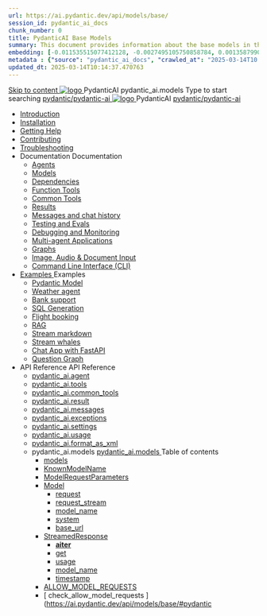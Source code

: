 ```yaml
---
url: https://ai.pydantic.dev/api/models/base/
session_id: pydantic_ai_docs
chunk_number: 0
title: PydanticAI Base Models
summary: This document provides information about the base models in the PydanticAI framework, including navigation links to installation, help, contributing, and troubleshooting sections, as well as specific documentation on agents and dependencies.
embedding: [-0.011535515077412128, -0.0027495105750858784, 0.001358799054287374, -0.016366055235266685, -0.009439370594918728, 0.01238203514367342, -0.04624955728650093, -0.0015838658437132835, -0.0013000129256397486, 0.013295739889144897, -0.005277313757687807, -0.088521808385849, -0.015237361192703247, -0.011407865211367607, -0.012570151127874851, -0.015895765274763107, -0.0064664725214242935, 0.021727347746491432, 0.017669426277279854, 0.04673328250646591, 0.05484912544488907, 0.014726761728525162, -0.016916964203119278, 0.009291565045714378, 0.011428020894527435, 0.006681461818516254, -0.01318824477493763, 0.03372643515467644, -0.015546407550573349, -0.04509399086236954, 0.02805609256029129, -0.02063896507024765, -0.046276431530714035, 0.0025597154162824154, 0.023662250488996506, -0.012482811696827412, -0.010715869255363941, 0.0017904570559039712, -0.004356890916824341, 0.020894264802336693, 0.015264234505593777, -0.04014923796057701, 0.040955446660518646, 0.031495921313762665, -0.07589119672775269, 0.013006848283112049, 0.013322613202035427, 0.011454894207417965, -0.005717369727790356, 0.0094192149117589, -0.05334420129656792, 0.02230513095855713, -0.04810383915901184, -0.005404963158071041, 0.020921139046549797, -0.0004942232626490295, -0.01885186694562435, 0.017145389690995216, -0.005203410983085632, -0.02561059035360813, -0.0005727446987293661, -0.014175851829349995, -0.0400686152279377, 0.04165416210889816, -0.028969798237085342, -0.018341267481446266, -0.06051946431398392, 0.015156740322709084, -0.05256486311554909, -0.010789771564304829, 0.015210486948490143, 0.023017283529043198, -0.03474763408303261, -0.035688210278749466, -0.02691396325826645, -0.04888317361474037, 0.034908875823020935, 0.09765885025262833, -0.016822906211018562, -0.038805555552244186, -0.0036346614360809326, 0.04869505763053894, 0.0010002037743106484, -0.0016090599820017815, -0.0197386983782053, -0.0203433558344841, -0.044879000633955, 0.006704976316541433, -0.00557964202016592, -0.05675715580582619, -0.046813901513814926, 0.026524294167757034, -0.03356519341468811, 0.003842932404950261, 0.08991923928260803, 0.01207970641553402, 0.005670340731739998, -0.016352618113160133, 0.008754092268645763, 0.02230513095855713, 0.036037568002939224, -0.04721700772643089, -0.049151912331581116, 0.04420715942978859, 0.033350203186273575, 0.0006852781516499817, 0.010393384844064713, -0.02057178132236004, -0.014726761728525162, 0.012281259521842003, -0.07916978001594543, 0.0028486072551459074, -0.009970124810934067, -0.002522764028981328, -0.08604943752288818, 0.011374273337423801, -0.0224395003169775, 0.022627616301178932, -0.006204454693943262, -0.04479837790131569, -0.03246337175369263, 0.015989823266863823, 0.03340395167469978, 0.009499835781753063, 0.03794559836387634, 0.00686621805652976, -0.007014023140072823, -0.042514119297266006, -0.06293809413909912, -0.03439827635884285, 0.030313480645418167, -0.005986106116324663, 0.03450576961040497, -0.04259473830461502, -0.010554627515375614, -0.018381578847765923, -0.014578956179320812, -0.028486071154475212, -0.031200310215353966, 0.03318896144628525, 0.04391154646873474, -0.030367227271199226, -0.020921139046549797, 0.03971925750374794, -0.031791530549526215, -0.0014738518511876464, -0.031388428062200546, -0.018636878579854965, -0.018287520855665207, 0.02268136292695999, 0.0335114449262619, 0.039101164788007736, -0.019725261256098747, -0.035688210278749466, -0.03380705416202545, -0.0083711426705122, 0.02098832279443741, 0.01848907209932804, 0.02022242359817028, -0.024898439645767212, -0.01103163417428732, 0.06089569628238678, -0.047055765986442566, -0.0017350302077829838, -0.04775448143482208, 0.009526710025966167, -0.04694827273488045, -0.017924726009368896, -0.06261561065912247, -0.06293809413909912, 0.0074171279557049274, 0.014498335309326649, -0.0091168861836195, -0.014901440590620041, 0.012691082432866096, -0.03211401402950287, -0.056380923837423325, -0.039101164788007736, -0.03224838152527809, -0.0460614413022995, -0.028136713430285454, 0.003219799604266882, -0.04917878285050392, -0.042137887328863144, 0.004138542339205742, 0.0018660392379388213, -0.001358799054287374, 0.028486071154475212, 0.0057341656647622585, 0.04732450097799301, 0.010426977649331093, 0.032087139785289764, 0.04641079902648926, 0.0239309873431921, 0.00542847765609622, -0.023138215765357018, 0.035096991807222366, -0.01259702444076538, 0.02285604178905487, 0.016769159585237503, 0.020948011428117752, 3.4458109439583495e-05, 0.03429077938199043, -0.010164959356188774, -0.00610367814078927, -0.03415641188621521, 0.016782596707344055, 0.03273211047053337, -0.04654516652226448, -0.0020188831258565187, 0.03343082219362259, -0.0699789896607399, 0.02937290258705616, -0.017575368285179138, -0.00533777941018343, 0.018274083733558655, -0.07374130189418793, -0.007719456683844328, -0.019483398646116257, 0.021915463730692863, -0.03093157336115837, 0.05167803540825844, 0.035500094294548035, 0.01637949049472809, -0.019456524401903152, 0.013309176079928875, 0.013181526213884354, -0.04297097027301788, 0.0001119035659939982, 0.008189745247364044, 0.01926840841770172, 0.012751548551023006, -0.0035842733923345804, -0.006288434844464064, 0.0005824024556204677, -0.042379751801490784, 0.012717955745756626, -0.005015295464545488, 0.015761397778987885, -0.03896679729223251, 0.0042594741098582745, 0.0015662300866097212, -0.01926840841770172, 0.0346938855946064, 0.024750633165240288, 0.015613592229783535, -0.0013764349278062582, -0.05221550539135933, 0.023823492228984833, 0.05869205668568611, 0.06562545895576477, -0.030044743791222572, 0.003765670582652092, -0.022573867812752724, -0.007336507085710764, -0.02415941283106804, -0.03176465630531311, -0.006607559509575367, -0.033887676894664764, 0.00843160878866911, -0.002096144948154688, 0.037649985402822495, -0.010480724275112152, -0.005609875079244375, -0.007356662303209305, -0.016298869624733925, -0.01050087995827198, 0.00861300528049469, -0.0346938855946064, -0.04641079902648926, 0.021566106006503105, 0.041304804384708405, 0.06868905574083328, -0.030662838369607925, -0.06084194779396057, 0.01573452353477478, 0.015250797383487225, 0.032087139785289764, 0.03015223890542984, -0.0032735466957092285, 0.0257180854678154, -0.0008666752837598324, 0.06234687566757202, 0.037838101387023926, -0.00018286680278833956, 0.026040568947792053, 0.01220063865184784, -0.015815144404768944, 0.0026336179580539465, -0.01573452353477478, 0.030555343255400658, 0.015721086412668228, 0.014699888415634632, -0.07406378537416458, 0.0514361709356308, -0.013920552097260952, 0.0610031895339489, 0.009996999055147171, 0.04439527541399002, -0.005139586050063372, 0.04557771608233452, 0.013671970926225185, -0.014081793837249279, -0.014901440590620041, -0.012287978082895279, 0.03160341456532478, -0.0027444716542959213, -0.018583130091428757, 0.05071058124303818, -0.04541647434234619, 0.004914519377052784, 0.03249024599790573, -0.038187459111213684, -0.05767085775732994, -0.016419801861047745, -0.029211660847067833, 0.05178552865982056, -0.014525209553539753, 0.04643767327070236, 0.007323070429265499, -0.055897198617458344, -0.03775748237967491, 0.007497749291360378, 0.010641966015100479, -0.02428034506738186, 0.0011286934604868293, 0.011958775110542774, -0.012778421863913536, -0.023138215765357018, -0.027505183592438698, 0.008619723841547966, -0.02188858948647976, -0.003263469086959958, 0.011891591362655163, 0.007484312169253826, -0.04194977134466171, -0.05519848316907883, 0.010991323739290237, -0.022587304934859276, 0.04939377307891846, -0.021095817908644676, -0.046330176293849945, -0.05836957320570946, -0.00023514445638284087, -0.025207486003637314, -0.009573739022016525, 0.007155110128223896, 0.027491746470332146, -0.009190789423882961, -0.004246036987751722, 0.00855925865471363, -0.0124156279489398, 0.00603985320776701, 0.03176465630531311, -0.04146604612469673, -0.02351444587111473, 0.02375630848109722, -0.01592263951897621, -0.017131954431533813, 0.025328418239951134, -0.04299784451723099, 0.006002902053296566, 0.00271423882804811, -0.021028632298111916, -0.025852452963590622, 0.012287978082895279, -0.0263227429240942, -0.03337707743048668, -0.017978474497795105, -0.01698414795100689, 0.0227216724306345, -0.0009338594391010702, -0.01949683576822281, -0.013181526213884354, -0.016191376373171806, -0.043347202241420746, -0.02573152258992195, 0.006557171232998371, -0.005831582471728325, 0.034129537642002106, 0.054042916744947433, 0.01017167791724205, 0.014753635041415691, 0.008290521800518036, 0.04729762673377991, 0.001958417473360896, -0.009425933472812176, 0.010191832669079304, -0.023769745603203773, 0.05353231728076935, 0.042917221784591675, -0.021794531494379044, -0.0006970353424549103, -0.01288591604679823, 0.02859356626868248, 0.025140302255749702, -0.0006852781516499817, 0.004524851217865944, 0.05044184625148773, 0.01949683576822281, -0.0063018715009093285, 0.016110755503177643, -0.017870979383587837, 0.009237818419933319, -0.01848907209932804, 0.026967709884047508, 0.05949826538562775, 0.022412626072764397, 0.03684377670288086, 0.0035876326728612185, 0.032812729477882385, -0.03668253496289253, 0.0218348428606987, -0.021391427144408226, 0.002574831945821643, -0.05304858833551407, 0.0185562577098608, 0.03332332894206047, 0.04133167862892151, 0.035795703530311584, -0.010682276450097561, -0.07492374628782272, -0.03673628345131874, 0.001118615735322237, -0.08524322509765625, 0.05756336450576782, 0.06197064369916916, -0.052027393132448196, -0.008176309056580067, -0.05358606204390526, -0.0011051789624616504, 0.018381578847765923, 0.03689752519130707, -0.0012513044057413936, 0.017750047147274017, -0.010977886617183685, 0.006540375296026468, 0.019174350425601006, 0.014914876781404018, 0.01268436387181282, 0.03160341456532478, -0.0394773967564106, -0.03455951809883118, 0.025274669751524925, -0.014404277317225933, -0.004941392689943314, -0.004649141803383827, -0.014243035577237606, -0.007786640897393227, -0.02524779736995697, 0.0032466731499880552, 0.0008372822194360197, -0.019953686743974686, 0.011354118585586548, -0.016970710828900337, -0.03864431381225586, 0.0706239566206932, 0.005058965180069208, 0.05275297909975052, -0.0014469781890511513, 0.04157353937625885, 0.01512986607849598, -0.02051803283393383, 0.019725261256098747, -0.03122718445956707, -0.03050159476697445, 0.024508770555257797, 0.003453264245763421, -0.010144803673028946, -0.0030585576314479113, 0.03160341456532478, -0.026698973029851913, 0.000964932085480541, -0.015331419184803963, 0.0016048609977588058, -0.022896351292729378, 0.031495921313762665, 0.018395015969872475, -0.0018895537359640002, -0.005878611467778683, 0.008445044979453087, -0.035903200507164, -0.018260646611452103, 0.020679276436567307, -0.0060835229232907295, 0.08524322509765625, -0.020665839314460754, -0.046330176293849945, 0.003239954821765423, 0.004222522489726543, -0.031495921313762665, 0.010010435245931149, 0.07137642055749893, -0.01651385985314846, 0.01668853871524334, 0.003953786101192236, -0.0472707562148571, 0.007826951332390308, -0.01534485537558794, 0.0011362516088411212, -0.0017350302077829838, -0.014767072163522243, -0.0037723889108747244, 0.03845619782805443, 0.007766485679894686, -0.026819905266165733, 0.014807382598519325, -0.006375774275511503, -0.006728490814566612, 0.0370856411755085, -0.05019998177886009, 0.005431836936622858, 0.004796946886926889, 0.035016369074583054, 0.030232859775424004, 0.03015223890542984, 0.009795445948839188, 0.027411125600337982, -0.005247080698609352, -0.002532841870561242, 0.025167176499962807, -0.01885186694562435, 0.0016594480257481337, 0.006919965613633394, -0.013658533804118633, -0.02649742178618908, -0.027021458372473717, -0.03133467957377434, -0.006594122387468815, -0.0032550711184740067, 0.028996670618653297, 0.006137270480394363, 0.014982061460614204, -0.026121189817786217, -0.03507011756300926, 0.01507611945271492, 0.030420973896980286, 0.013651815243065357, -0.03308146446943283, -0.014390841126441956, -0.013342768885195255, 0.012180482968688011, -0.04391154646873474, 0.0013529204297810793, -0.0005534293013624847, -0.00039176747668534517, 0.004242677707225084, -0.005808067973703146, -0.008552540093660355, 0.02829795703291893, 0.06503424048423767, -0.0038664466701447964, 0.014834255911409855, -0.03485512733459473, 0.01770973764359951, 0.0382949560880661, -0.02398473583161831, -0.01163629163056612, 0.014162414707243443, -0.0005152183002792299, -0.011710193939507008, -0.0131613714620471, 0.018986236304044724, 0.024777507409453392, -0.014605830423533916, 0.04987749829888344, 0.03154966980218887, 0.002260745968669653, -0.03044784814119339, -0.01956401951611042, 0.015170176513493061, 0.0025126864202320576, -0.017481310293078423, 0.012375316582620144, -0.021431738510727882, 0.0031660522799938917, -6.639681669184938e-05, -0.016164502128958702, -0.02649742178618908, 9.977893205359578e-05, -0.033296454697847366, -0.025113428011536598, 0.0035170891787856817, 0.026309305801987648, -0.036816902458667755, -0.00012355581566225737, -0.0051563819870352745, 0.019349029287695885, 0.004796946886926889, 0.011286933906376362, 0.04810383915901184, -0.018260646611452103, -0.01166316494345665, -0.00801506731659174, -0.024683449417352676, -0.0017190739745274186, 0.04581957682967186, -0.022600742056965828, -0.03654816746711731, 0.02608088031411171, 0.015573281794786453, -0.03775748237967491, -0.022103579714894295, 0.043750304728746414, -0.0070341783575713634, -0.011213031597435474, 0.005317624192684889, 0.011347400024533272, -0.0185562577098608, -0.0010346355848014355, -0.0002250668330816552, -0.007665709592401981, -0.0077732037752866745, -0.03512386232614517, -0.012892634607851505, 0.024186287075281143, -0.06885030120611191, 0.005707291886210442, 0.05492974445223808, -0.03283960372209549, -0.007356662303209305, 0.006489987019449472, 0.030179111286997795, 0.012059551663696766, -0.0005227765068411827, -0.017252884805202484, -0.010877110995352268, -0.05334420129656792, -0.03751561790704727, 0.006617636885493994, -0.008263648487627506, 0.02805609256029129, 0.042675361037254333, 0.027545493096113205, -0.013799620792269707, 0.006453035864979029, 0.021445175632834435, -0.03571508452296257, -0.0019701747223734856, -0.036575041711330414, 0.0053747305646538734, 0.05060308799147606, 0.013564475812017918, -0.03294709697365761, 0.018986236304044724, -0.04332032799720764, -0.011454894207417965, -0.0002144643513020128, -0.008512229658663273, -0.009546864777803421, -0.0028267723973840475, -0.00816959049552679, 0.00010219336400041357, -0.011676602065563202, 0.02374287135899067, -0.02315165102481842, -0.002220435533672571, -0.0033978375140577555, -0.011139129288494587, 0.029050419107079506, -0.042326003313064575, 0.015546407550573349, 0.023259146139025688, -0.03133467957377434, -0.014175851829349995, 0.016621354967355728, 0.044664010405540466, 0.02614806406199932, 0.01486113015562296, 0.002954422263428569, -0.010467288084328175, 0.019604329019784927, 0.025865890085697174, 0.03896679729223251, -0.010447132401168346, -0.005509098991751671, 0.006839344743639231, -0.04702889174222946, -0.025556843727827072, 0.045201484113931656, -0.013786183670163155, 0.017078205943107605, -0.0813734233379364, 0.017736610025167465, 0.060680706053972244, -0.02386380359530449, 0.0346938855946064, 0.012274540960788727, -0.0031559746712446213, 0.037300631403923035, 0.009009392000734806, -0.03157654032111168, 0.007491030730307102, -0.010756179690361023, 0.012106580659747124, 0.013322613202035427, -0.032624613493680954, 0.013094186782836914, 0.008156153373420238, -0.13243335485458374, -0.025758396834135056, 0.0023514446802437305, -0.01680946908891201, -0.003950426820665598, -0.01985962875187397, -0.003718641586601734, -0.006526938173919916, 0.026698973029851913, 0.020652402192354202, -0.03738125041127205, -0.027263320982456207, 0.015237361192703247, -0.01925497129559517, 0.046518292278051376, -0.016070444136857986, -0.006567249074578285, 0.013987735845148563, 0.02315165102481842, -0.004833898041397333, -0.017844105139374733, -0.02746487222611904, 0.006940120831131935, 0.0018206899985671043, 0.018623441457748413, 0.0004770073282998055, -0.028754808008670807, -0.023138215765357018, 0.038429323583841324, -0.0188384298235178, -0.006543734576553106, 0.011978930793702602, 0.007517904508858919, 0.0011522078420966864, 0.0026537731755524874, 0.003674972103908658, -0.008203182369470596, -0.053801052272319794, 0.03434452787041664, -0.017548495903611183, 0.020719585940241814, -0.008552540093660355, -0.0029141115956008434, -0.01366525236517191, -0.006036494392901659, -0.0070408969186246395, -0.045604586601257324, -0.01938934065401554, 0.05664965882897377, -0.025503097102046013, -0.020303044468164444, 0.0057576801627874374, 0.010621811263263226, -0.00353052606806159, -0.01770973764359951, 0.017185701057314873, -0.020370228216052055, 0.005015295464545488, 0.00197353377006948, -0.025919638574123383, 0.01980588212609291, 0.005576282739639282, -0.0012387074530124664, -0.014914876781404018, 0.038913048803806305, -0.006026416551321745, -0.029157912358641624, 0.002285940106958151, 0.006960276048630476, -0.019832756370306015, -0.0030871108174324036, -0.02290978841483593, -0.012953100726008415, -0.0070744892582297325, 0.019590891897678375, 0.03337707743048668, -0.026215247809886932, 0.02010149136185646, -0.017723174765706062, 0.02321883663535118, -0.011562389321625233, -0.0007763965986669064, -0.010010435245931149, -0.0015275991754606366, -0.007309633307158947, 0.004568520933389664, -0.0002160389703931287, 0.0002492111234460026, -0.03461326286196709, -0.028808554634451866, -0.025220923125743866, -0.03141529858112335, 0.013772746548056602, 0.010648684576153755, -0.004555084276944399, 0.02284260466694832, -0.04864131286740303, 0.021552668884396553, -0.092122882604599, -0.0015359972603619099, 0.00915047898888588, 0.0010556306224316359, 0.054284777492284775, -0.028566692024469376, 0.0139071149751544, 0.036225683987140656, -0.0048036654479801655, -0.03582257777452469, 0.012455938383936882, 0.010467288084328175, -0.00947968102991581, -0.016419801861047745, 0.042514119297266006, -0.024965623393654823, 0.03187215328216553, -0.024387840181589127, 0.041600413620471954, 0.003554040566086769, 0.0078067961148917675, 0.010662121698260307, -0.02351444587111473, 0.05541347339749336, -0.018999671563506126, -0.0053747305646538734, -0.011071944609284401, 0.036951273679733276, 0.04289035126566887, -0.018233772367239, -0.03845619782805443, -0.02625555917620659, -0.02446846105158329, 0.03098532184958458, -0.01925497129559517, 0.051059938967227936, -0.0018878740957006812, 0.02207670547068119, 0.010863673873245716, -0.012603743001818657, 0.007114799693226814, -0.008263648487627506, 0.014068356715142727, 0.026819905266165733, 0.021042069420218468, -0.00438040541484952, -0.017723174765706062, -0.003842932404950261, -0.015250797383487225, -0.004635705146938562, 0.010245580226182938, 0.02864731289446354, -0.024145977571606636, 0.03380705416202545, 0.01603013463318348, 0.02542247623205185, -0.05933702364563942, 0.0042023672722280025, -0.018018784001469612, -0.009627485647797585, -0.014028046280145645, 0.00870034471154213, -0.010971168987452984, -0.016419801861047745, -0.010715869255363941, -0.009607330895960331, -0.01746787503361702, 0.0072021386586129665, -0.006893091835081577, -0.0053545753471553326, -0.013530883938074112, 0.02417284995317459, -0.01608388125896454, -0.0134637001901865, 0.004894364159554243, 0.021042069420218468, -0.002934267045930028, 0.011763941496610641, -0.006328745279461145, -0.02762611396610737, 0.04385780170559883, -0.031737782061100006, -0.01651385985314846, 0.015828581526875496, -0.03824120759963989, -0.00204911595210433, -0.009123604744672775, -0.028512945398688316, 0.010521034710109234, -0.006006261333823204, 0.03824120759963989, -0.0005332740256562829, -0.0020172034855931997, -0.0002525703457649797, -0.02410566620528698, 0.014699888415634632, -0.01967151276767254, 0.010809926316142082, 0.020961448550224304, 6.902119639562443e-05, 0.02063896507024765, 0.01812627911567688, -0.009318439289927483, 0.01783066801726818, 0.005750961601734161, 0.023796619847416878, 0.006201095413416624, -0.031388428062200546, 0.0016015017172321677, 0.04264848679304123, 0.011817689053714275, 0.025529969483613968, 0.006973712705075741, -0.018986236304044724, -0.03117343783378601, -0.027787357568740845, 0.06369055807590485, 0.011555670760571957, -0.05275297909975052, 0.017991909757256508, 0.00980888307094574, -0.002317852573469281, -0.010682276450097561, 0.04108981415629387, -0.005102634895592928, -0.011239904910326004, 0.009197507984936237, 0.018878741189837456, -0.01698414795100689, -0.011985649354755878, 0.005243721418082714, 0.014175851829349995, -0.05019998177886009, 0.034425150603055954, -0.012408909387886524, -0.013000129722058773, 0.044180285185575485, -0.03141529858112335, 0.0012277900241315365, -0.0078000775538384914, 0.01866375096142292, -0.0014243036275729537, -0.014632703736424446, -0.009916378185153008, -0.05756336450576782, 0.01873093657195568, -0.00945280771702528, -0.01035307440906763, 0.012590305879712105, -0.005663622170686722, 0.0352851040661335, -0.025503097102046013, -0.00616414425894618, 0.030420973896980286, -0.006264920346438885, 0.009916378185153008, -0.01985962875187397, -0.05175865441560745, -0.019174350425601006, 0.0004551724996417761, -0.007141673006117344, 0.04420715942978859, 0.009728262200951576, -0.030555343255400658, 0.010467288084328175, -0.009661078453063965, -0.006046571768820286, 0.005488943308591843, -0.024334091693162918, 0.020961448550224304, -0.018341267481446266, 0.02733050473034382, 0.04020298272371292, 0.022103579714894295, 0.03386080265045166, 0.0747625008225441, 0.04157353937625885, -0.006251483224332333, -0.024508770555257797, 0.020544907078146935, -0.007873980328440666, -0.000560147687792778, 0.007296196650713682, -0.00936546828597784, 0.04396529495716095, 0.01013808511197567, -0.0034431866370141506, 0.022923225536942482, -0.015707649290561676, 0.01854282058775425, 0.039692383259534836, 0.006647869944572449, -0.01310090534389019, 0.04227225482463837, -0.006325385998934507, 0.0006630233838222921, 0.05568220838904381, 0.004602112807333469, -0.0064967055805027485, 0.020289607346057892, 0.019711824133992195, 0.049555014818906784, 0.01115928404033184, -0.0013772747479379177, -0.0008309837430715561, 0.00616414425894618, -0.013107623904943466, -0.021203311160206795, 0.006043212488293648, 0.030071618035435677, -0.010715869255363941, -0.007188702002167702, 0.0072558862157166, 0.011065226048231125, -0.01444458868354559, -0.010420259088277817, -0.031254056841135025, -0.019349029287695885, -0.011676602065563202, -0.005075761117041111, -0.015640465542674065, -0.009708107449114323, -0.013591350056231022, 0.01220735628157854, 0.009614049457013607, 0.0043938420712947845, -0.003428070340305567, 0.03703189268708229, 0.009943251498043537, 0.007941164076328278, 0.001526759355328977, 0.015613592229783535, -0.043750304728746414, -0.00810912437736988, 0.03775748237967491, -0.011495204642415047, 0.03211401402950287, 0.008391298353672028, 0.026228684931993484, -0.015707649290561676, -0.013295739889144897, 0.04275598004460335, -0.012287978082895279, -0.011501923203468323, 0.011448175646364689, 0.015989823266863823, 0.019402777776122093, 0.03810684010386467, 0.022385751828551292, -0.032329004257917404, -0.0035406036768108606, 0.015479223802685738, 0.01698414795100689, -0.0013109303545206785, 0.028727933764457703, -0.009802164509892464, 0.020733023062348366, 0.003194605465978384, -0.009909659624099731, 0.01873093657195568, -0.002526123309507966, 0.0436696857213974, 0.010487442836165428, 0.014619266614317894, -0.00828380323946476, -0.031146563589572906, 0.014471461996436119, 0.014982061460614204, 0.026967709884047508, 0.027894850820302963, -0.032920222729444504, 0.029534144327044487, 0.005042169243097305, 0.02381005696952343, -0.023554757237434387, -0.021794531494379044, -1.5982475815690123e-05, -0.028862303122878075, 0.004286347422748804, -0.016245122998952866, -0.04874880611896515, 0.006254842504858971, -0.0176559891551733, -0.039101164788007736, 0.02148548513650894, -0.023823492228984833, -0.00634218193590641, -0.029265407472848892, -0.014834255911409855, -0.003265148727223277, 0.007692582905292511, 0.037246882915496826, -0.010487442836165428, -0.009902941063046455, -0.006788956467062235, 0.00040226499550044537, 0.02027617022395134, 0.00152507983148098, 0.008162871934473515, -0.03326958045363426, 0.000458111782791093, 0.015761397778987885, -0.0008574374951422215, 0.010420259088277817, -0.0005584681057371199, 0.01187815424054861, 0.006197736132889986, -0.07137642055749893, 0.032866477966308594, 0.023232271894812584, -0.05971325561404228, -0.022815730422735214, 0.037354376167058945, 0.003339051268994808, -0.004286347422748804, 0.008989237248897552, -0.04143917188048363, -0.018448762595653534, -0.011475049890577793, -0.0074507202953100204, 0.0057576801627874374, 0.014726761728525162, 0.01633918099105358, 0.0034700604155659676, 0.016648227348923683, -0.04194977134466171, 0.011011479422450066, -0.0005572083755396307, -0.003436468308791518, -0.010541190393269062, 0.025946510955691338, 0.005777835380285978, -0.013933989219367504, 0.039396774023771286, -0.04111668840050697, -0.02554340660572052, -0.05659591406583786, -0.003624583827331662, -6.4330120039812755e-06, -0.04576583206653595, -0.003077033208683133, -0.014162414707243443, -0.01741412654519081, 0.005777835380285978, 0.005102634895592928, 0.002311134012416005, 0.02638992667198181, -0.008774247951805592, -0.011985649354755878, -0.02722300961613655, 0.0843295231461525, -0.01265749055892229, -0.007336507085710764, 0.011387710459530354, 0.006358977872878313, 0.013947425410151482, 0.018650315701961517, 0.019093729555606842, -0.007732893340289593, -0.021969210356473923, -0.00686621805652976, 0.024723760783672333, 0.021969210356473923, 0.0070677706971764565, 0.010010435245931149, -0.0038227771874517202, 0.017387252300977707, 0.00204911595210433, 0.04270223528146744, 0.021028632298111916, 0.03163028880953789, 0.02153923176229, -0.036037568002939224, -0.030232859775424004, 0.013208400458097458, 0.008216619491577148, 0.013000129722058773, -0.027478309348225594, 0.03415641188621521, 0.03450576961040497, 0.003268508007749915, -0.03431765362620354, -0.009640922769904137, 0.0013722358271479607, -0.02190202660858631, 0.017991909757256508, -0.0023480853997170925, -0.004854053724557161, -0.017239447683095932, 0.00906313955783844, 0.04337407648563385, -0.003644739044830203, 0.0013361243763938546, -0.012227511964738369, 0.002547958167269826, 0.02762611396610737, 0.014431151561439037, -0.02956101857125759, -0.005932359024882317, 0.02303072065114975, -0.025288106873631477, 0.026524294167757034, -0.005593079142272472, -0.014458024874329567, -0.004309861920773983, -0.01764255203306675, -0.004864131100475788, 0.050226856023073196, 0.02762611396610737, 0.013987735845148563, -0.0281098410487175, 0.022291695699095726, -0.00658068573102355, 0.026121189817786217, -0.004403919912874699, -0.0532367043197155, 0.015170176513493061, -0.017508184537291527, 0.014175851829349995, 0.04517460986971855, -0.009829038754105568, 0.020329918712377548, 0.01788441650569439, -0.018099404871463776, 0.01333605032414198, 0.022332005202770233, -0.019537145271897316, 0.0032046830747276545, 0.02609431743621826, 0.043454695492982864, 0.008626442402601242, -0.025758396834135056, -0.010621811263263226, 0.0346938855946064, -0.025624027475714684, -0.0278142299503088, 0.009358749724924564, -0.009923095814883709, -0.02644367329776287, -0.0061204745434224606, 0.018824992701411247, 0.0078067961148917675, -0.01172363106161356, 0.02561059035360813, 0.01998056098818779, 0.032570868730545044, -0.008189745247364044, 0.008055377751588821, 0.015559844672679901, 0.028486071154475212, 0.031254056841135025, 0.006073445547372103, -0.04039109870791435, 0.02230513095855713, -0.030958447605371475, 0.01232828851789236, -0.013530883938074112, -0.03259773924946785, -0.009345312602818012, 0.01758880540728569, 0.031200310215353966, 0.010144803673028946, 0.018757808953523636, 0.0053747305646538734, -0.021928900852799416, -0.00864659808576107, -0.01596294902265072, 0.007108081132173538, -0.02010149136185646, -0.033887676894664764, 0.006617636885493994, -0.013356205075979233, -0.011293652467429638, -0.018475636839866638, 0.004951470531523228, 0.021364552900195122, 0.011757222935557365, -0.013027003034949303, -0.0188384298235178, 0.004511414561420679, -0.005408322438597679, 0.013813056983053684, 0.003409594763070345, -0.015170176513493061, -0.0070744892582297325, 0.012536559253931046, 0.0076186805963516235, -0.030179111286997795, -0.03093157336115837, 0.02058521844446659, -0.005462069995701313, 0.015989823266863823, 0.0036346614360809326, -0.03396829590201378, 0.003122382564470172, -0.01154895219951868, 0.008330832235515118, -0.0026588120963424444, -0.0017215933185070753, 0.021807968616485596, 0.0002970798232126981, 0.003967222757637501, -0.007208857219666243, 0.016473548486828804, 0.022211072966456413, -0.04565833508968353, 0.020262734964489937, -0.03087782673537731, -0.02249324694275856, -0.011999085545539856, 0.004827179946005344, -0.004430793691426516, -0.01985962875187397, 0.0036413799971342087, 0.0017232729587703943, 0.021377990022301674, 0.010487442836165428, 0.019416214898228645, 0.021525796502828598, 0.004343454260379076, -0.015640465542674065, -0.02147204801440239, -0.019053420051932335, 0.03912803903222084, 0.0346938855946064, -0.011253342032432556, 0.007175265345722437, -0.0158554557710886, -0.007108081132173538, -0.0191340409219265, -0.008512229658663273, -0.0049917809665203094, 0.009338594041764736, -0.016782596707344055, 4.351222378318198e-05, 0.029292281717061996, -0.006597481667995453, -0.0026134627405554056, 1.0458154974912759e-05, -0.029776006937026978, -0.015707649290561676, -0.011737068183720112, 0.004061280749738216, 0.011851280927658081, 0.002722637029364705, 0.02972226031124592, 0.005787912756204605, 0.008142717182636261, 0.02403848245739937, -0.006906528491526842, -0.015868891030550003, 0.027921725064516068, -0.003648098325356841, -0.00936546828597784, -0.019523708149790764, 0.016943838447332382, 0.007094644475728273, 0.02883542887866497, -0.01663479022681713, -0.0024874925147742033, -0.02776048332452774, -0.0017786999233067036, -0.011555670760571957, 0.009352031163871288, 0.026712410151958466, -0.006288434844464064, 0.006785597186535597, 0.004353531636297703, 0.001718234154395759, -0.018032221123576164, -0.011206313036382198, 0.015183613635599613, 0.01644667610526085, -0.014350530691444874, 0.021337680518627167, 0.01727975904941559, 0.01715882681310177, -0.004219163674861193, 0.020907701924443245, 0.03689752519130707, 0.029453523457050323, 0.008754092268645763, 0.011602699756622314, -0.01609731838107109, -0.008458482101559639, -0.029238533228635788, -0.005092557054013014, 0.012677645310759544, 0.0478351004421711, -0.015183613635599613, -0.010279172100126743, 0.01699758507311344, -0.017320068553090096, 0.01294638216495514, -0.012738111428916454, -0.0011757223401218653, 0.0025865889620035887, -0.0010018834145739675, -0.038859300315380096, 0.03805309161543846, 0.012314851395785809, 0.015277671627700329, -0.007215575780719519, -0.04552396759390831, 0.0063018715009093285, -0.02972226031124592, -0.015250797383487225, 0.002003766829147935, 0.004215804394334555, 0.018798120319843292, -0.032275255769491196, 0.010420259088277817, 0.027841104194521904, -0.0036313023883849382, 0.014726761728525162, 0.019899940118193626, -0.04084795340895653, -0.02469688653945923, -0.035150736570358276, -0.015008934773504734, 0.02913103997707367, 0.01388024166226387, 0.016433238983154297, 0.006033135112375021, -0.0025563561357557774, -0.0031526153907179832, 0.026242122054100037, -0.015264234505593777, -0.0008305638330057263, -0.03662879019975662, 0.0016586082056164742, -0.0005483904969878495, 0.004057921469211578, -0.017024459317326546, 0.0004476142639759928, 0.02100175991654396, -0.006332104559987783, 0.0020843876991420984, 0.027545493096113205, -9.484509791946039e-05, 0.05151679366827011, 0.004222522489726543, 0.016419801861047745, -0.030904700979590416, 0.027545493096113205, 0.020423976704478264, -0.0011429700534790754, -0.006315308157354593, 0.005438555497676134, -0.00472640385851264, -0.015291108749806881, -0.027787357568740845, 0.02303072065114975, 0.009640922769904137, -0.006080164108425379, 0.025919638574123383, 0.0032819448970258236, 0.029534144327044487, -0.03719313442707062, 0.02249324694275856, 0.006966994609683752, -0.016137627884745598, 0.003453264245763421, -0.017131954431533813, 0.01214017253369093, 0.03679003193974495, -0.009573739022016525, 0.01848907209932804, -0.0049917809665203094, 0.004000815097242594, 0.016460111364722252, -0.003590991720557213, 0.005069042555987835, -0.001441939384676516, 0.040579214692115784, 0.005240362137556076, -0.04504024237394333, 0.006597481667995453, 0.01121975015848875, -0.004027688875794411, 0.00930500216782093, -0.0020625528413802385, 0.036225683987140656, -0.01041354052722454, -0.0003115664003416896, -0.006795675028115511, -0.016406364738941193, 0.014968624338507652, 0.024320656433701515, 0.007363380864262581, -0.03429077938199043, -0.015465786680579185, -0.005912203341722488, -0.030474722385406494, -0.006224609911441803, 0.01963120326399803, -0.0038462914526462555, -0.0021381350234150887, -0.014310220256447792, -0.012093143537640572, 0.022748546674847603, 0.03103906847536564, 0.03464013710618019, -0.02505968138575554, -0.003674972103908658, 0.01232828851789236, -0.03743499889969826, 0.014968624338507652, -0.027088642120361328, 0.0005551088834181428, -0.01294638216495514, -0.0022725032176822424, -0.010494161397218704, 0.028271082788705826, -0.0025597154162824154, 0.017548495903611183, 0.002069271169602871, -0.02164672687649727, -0.004628986585885286, 0.008324113674461842, -0.0013814737321808934, 0.019967123866081238, 0.04162728786468506, -0.02679303102195263, -0.006023057270795107, -0.012892634607851505, -0.031684037297964096, 0.009157197549939156, 0.021458610892295837, -0.02129736915230751, 0.04114356264472008, -0.01848907209932804, 0.008908615447580814, 0.024871565401554108, 0.010870392434298992, -0.006231328006833792, -0.00298465508967638, 0.015277671627700329, -0.010621811263263226]
metadata : {"source": "pydantic_ai_docs", "crawled_at": "2025-03-14T10:14:37.470763", "url_path": "/api/models/base/", "chunk_size": 5000}
updated_dt: 2025-03-14T10:14:37.470763
---
```

[ Skip to content ](https://ai.pydantic.dev/api/models/base/#pydantic_aimodels)
[ ![logo](https://ai.pydantic.dev/img/logo-white.svg) ](https://ai.pydantic.dev/ "PydanticAI")
PydanticAI 
pydantic_ai.models 
Type to start searching
[ pydantic/pydantic-ai  ](https://github.com/pydantic/pydantic-ai "Go to repository")
[ ![logo](https://ai.pydantic.dev/img/logo-white.svg) ](https://ai.pydantic.dev/ "PydanticAI") PydanticAI 
[ pydantic/pydantic-ai  ](https://github.com/pydantic/pydantic-ai "Go to repository")
  * [ Introduction  ](https://ai.pydantic.dev/)
  * [ Installation  ](https://ai.pydantic.dev/install/)
  * [ Getting Help  ](https://ai.pydantic.dev/help/)
  * [ Contributing  ](https://ai.pydantic.dev/contributing/)
  * [ Troubleshooting  ](https://ai.pydantic.dev/troubleshooting/)
  * Documentation  Documentation 
    * [ Agents  ](https://ai.pydantic.dev/agents/)
    * [ Models  ](https://ai.pydantic.dev/models/)
    * [ Dependencies  ](https://ai.pydantic.dev/dependencies/)
    * [ Function Tools  ](https://ai.pydantic.dev/tools/)
    * [ Common Tools  ](https://ai.pydantic.dev/common_tools/)
    * [ Results  ](https://ai.pydantic.dev/results/)
    * [ Messages and chat history  ](https://ai.pydantic.dev/message-history/)
    * [ Testing and Evals  ](https://ai.pydantic.dev/testing-evals/)
    * [ Debugging and Monitoring  ](https://ai.pydantic.dev/logfire/)
    * [ Multi-agent Applications  ](https://ai.pydantic.dev/multi-agent-applications/)
    * [ Graphs  ](https://ai.pydantic.dev/graph/)
    * [ Image, Audio & Document Input  ](https://ai.pydantic.dev/input/)
    * [ Command Line Interface (CLI)  ](https://ai.pydantic.dev/cli/)
  * [ Examples  ](https://ai.pydantic.dev/examples/)
Examples 
    * [ Pydantic Model  ](https://ai.pydantic.dev/examples/pydantic-model/)
    * [ Weather agent  ](https://ai.pydantic.dev/examples/weather-agent/)
    * [ Bank support  ](https://ai.pydantic.dev/examples/bank-support/)
    * [ SQL Generation  ](https://ai.pydantic.dev/examples/sql-gen/)
    * [ Flight booking  ](https://ai.pydantic.dev/examples/flight-booking/)
    * [ RAG  ](https://ai.pydantic.dev/examples/rag/)
    * [ Stream markdown  ](https://ai.pydantic.dev/examples/stream-markdown/)
    * [ Stream whales  ](https://ai.pydantic.dev/examples/stream-whales/)
    * [ Chat App with FastAPI  ](https://ai.pydantic.dev/examples/chat-app/)
    * [ Question Graph  ](https://ai.pydantic.dev/examples/question-graph/)
  * API Reference  API Reference 
    * [ pydantic_ai.agent  ](https://ai.pydantic.dev/api/agent/)
    * [ pydantic_ai.tools  ](https://ai.pydantic.dev/api/tools/)
    * [ pydantic_ai.common_tools  ](https://ai.pydantic.dev/api/common_tools/)
    * [ pydantic_ai.result  ](https://ai.pydantic.dev/api/result/)
    * [ pydantic_ai.messages  ](https://ai.pydantic.dev/api/messages/)
    * [ pydantic_ai.exceptions  ](https://ai.pydantic.dev/api/exceptions/)
    * [ pydantic_ai.settings  ](https://ai.pydantic.dev/api/settings/)
    * [ pydantic_ai.usage  ](https://ai.pydantic.dev/api/usage/)
    * [ pydantic_ai.format_as_xml  ](https://ai.pydantic.dev/api/format_as_xml/)
    * pydantic_ai.models  [ pydantic_ai.models  ](https://ai.pydantic.dev/api/models/base/) Table of contents 
      * [ models  ](https://ai.pydantic.dev/api/models/base/#pydantic_ai.models)
      * [ KnownModelName  ](https://ai.pydantic.dev/api/models/base/#pydantic_ai.models.KnownModelName)
      * [ ModelRequestParameters  ](https://ai.pydantic.dev/api/models/base/#pydantic_ai.models.ModelRequestParameters)
      * [ Model  ](https://ai.pydantic.dev/api/models/base/#pydantic_ai.models.Model)
        * [ request  ](https://ai.pydantic.dev/api/models/base/#pydantic_ai.models.Model.request)
        * [ request_stream  ](https://ai.pydantic.dev/api/models/base/#pydantic_ai.models.Model.request_stream)
        * [ model_name  ](https://ai.pydantic.dev/api/models/base/#pydantic_ai.models.Model.model_name)
        * [ system  ](https://ai.pydantic.dev/api/models/base/#pydantic_ai.models.Model.system)
        * [ base_url  ](https://ai.pydantic.dev/api/models/base/#pydantic_ai.models.Model.base_url)
      * [ StreamedResponse  ](https://ai.pydantic.dev/api/models/base/#pydantic_ai.models.StreamedResponse)
        * [ __aiter__  ](https://ai.pydantic.dev/api/models/base/#pydantic_ai.models.StreamedResponse.__aiter__)
        * [ get  ](https://ai.pydantic.dev/api/models/base/#pydantic_ai.models.StreamedResponse.get)
        * [ usage  ](https://ai.pydantic.dev/api/models/base/#pydantic_ai.models.StreamedResponse.usage)
        * [ model_name  ](https://ai.pydantic.dev/api/models/base/#pydantic_ai.models.StreamedResponse.model_name)
        * [ timestamp  ](https://ai.pydantic.dev/api/models/base/#pydantic_ai.models.StreamedResponse.timestamp)
      * [ ALLOW_MODEL_REQUESTS  ](https://ai.pydantic.dev/api/models/base/#pydantic_ai.models.ALLOW_MODEL_REQUESTS)
      * [ check_allow_model_requests  ](https://ai.pydantic.dev/api/models/base/#pydantic